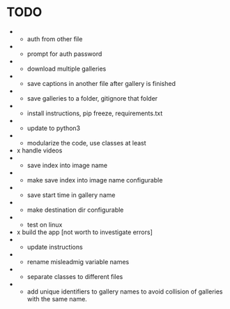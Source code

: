 # TODO

* + auth from other file
* + prompt for auth password
* + download multiple galleries
* + save captions in another file after gallery is finished
* + save galleries to a folder, gitignore that folder
* + install instructions, pip freeze, requirements.txt
* + update to python3
* + modularize the code, use classes at least
* x handle videos
* + save index into image name
* + make save index into image name configurable
* + save start time in gallery name
* + make destination dir configurable
* - test on linux
* x build the app [not worth to investigate errors]
* + update instructions
* + rename misleadmig variable names
* - separate classes to different files
* + add unique identifiers to gallery names to avoid collision of galleries with the same name.